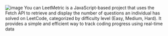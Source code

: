![image](https://github.com/user-attachments/assets/1dcdb977-8b68-47ab-9dc2-ff16d1e46b05)
You can LeetMetric is a JavaScript-based project that uses the Fetch API to retrieve and display the number of questions an individual has solved on LeetCode,
categorized by difficulty level (Easy, Medium, Hard). It provides a simple and efficient way to track coding progress using real-time data
